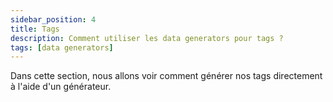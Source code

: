 ```yaml
---
sidebar_position: 4
title: Tags
description: Comment utiliser les data generators pour tags ?
tags: [data generators]
---
```


Dans cette section, nous allons voir comment générer nos tags directement à l'aide d'un générateur.